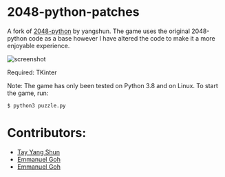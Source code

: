 2048-python-patches
===========
A fork of [2048-python](https://github.com/yangshun/2048-python) by yangshun. The game uses the original 2048-python code as a base however I have altered the code to make it a more enjoyable experience. 

![screenshot](img/screenshot.png)

Required:
TKinter 

Note:
The game has only been tested on Python 3.8 and on Linux.
To start the game, run:
    
    $ python3 puzzle.py


Contributors:
==

- [Tay Yang Shun](http://github.com/yangshun)
- [Emmanuel Goh](http://github.com/emman27)
- [Emmanuel Goh](http://github.com/HostGrady)

